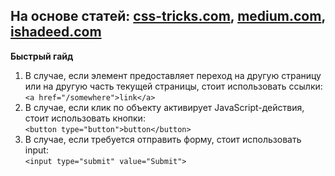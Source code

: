 ## На основе статей: [css-tricks.com](https://css-tricks.com/a-complete-guide-to-links-and-buttons/), [medium.com](https://medium.com/@baradusov/стилизуем-кнопки-правильно-6ea5abc278b1), [ishadeed.com](https://ishadeed.com/article/styling-the-good-old-button/)

**Быстрый гайд**<br>
1. В случае, если элемент предоставляет переход на другую страницу или на другую часть текущей страницы, стоит использовать ссылки:<br>
`<a href="/somewhere">link</a>`
2. В случае, если клик по объекту активирует JavaScript-действия, стоит использовать кнопки:<br>
`<button type="button">button</button>`
3. В случае, если требуется отправить форму, стоит использовать input:<br>
`<input type="submit" value="Submit">`